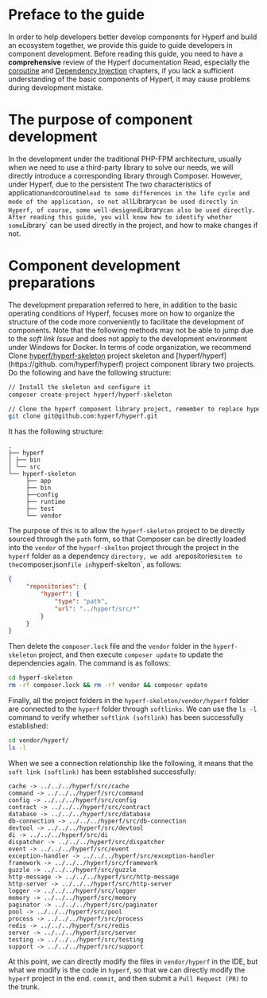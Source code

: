 # Preface to the guide

In order to help developers better develop components for Hyperf and build an ecosystem together, we provide this guide to guide developers in component development. Before reading this guide, you need to have a **comprehensive** review of the Hyperf documentation Read, especially the [coroutine](en/coroutine.md) and [Dependency Injection](en/di.md) chapters, if you lack a sufficient understanding of the basic components of Hyperf, it may cause problems during development mistake.

# The purpose of component development

In the development under the traditional PHP-FPM architecture, usually when we need to use a third-party library to solve our needs, we will directly introduce a corresponding library through Composer. However, under Hyperf, due to the persistent The two characteristics of application` and `coroutine` lead to some differences in the life cycle and mode of the application, so not all `Library` can be used directly in Hyperf, of course, some well-designed `Library` can also be used directly. After reading this guide, you will know how to identify whether some `Library` can be used directly in the project, and how to make changes if not.

# Component development preparations

The development preparation referred to here, in addition to the basic operating conditions of Hyperf, focuses more on how to organize the structure of the code more conveniently to facilitate the development of components. Note that the following methods may not be able to jump due to the *soft link Issue* and does not apply to the development environment under Windows for Docker.
In terms of code organization, we recommend Clone [hyperf/hyperf-skeleton](https://github.com/hyperf/hyperf-skeleton) project skeleton and [hyperf/hyperf](https://github. com/hyperf/hyperf) project component library two projects. Do the following and have the following structure:

```bash
// Install the skeleton and configure it
composer create-project hyperf/hyperf-skeleton

// Clone the hyperf component library project, remember to replace hyperf with your Github ID, that is, clone the project you forked
git clone git@github.com:hyperf/hyperf.git
```

It has the following structure:

```
.
├── hyperf
│ ├── bin
│ └── src
└── hyperf-skeleton
     ├── app
     ├── bin
     ├──config
     ├── runtime
     ├── test
     └── vendor
```

The purpose of this is to allow the `hyperf-skeleton` project to be directly sourced through the `path` form, so that Composer can be directly loaded into the `vendor` of the `hyperf-skelton` project through the project in the `hyperf` folder as a dependency ` directory, we add a `repositories` item to the `composer.json` file in `hyperf-skelton`, as follows:

```json
{
     "repositories": {
         "hyperf": {
             "type": "path",
             "url": "../hyperf/src/*"
         }
     }
}
```
Then delete the `composer.lock` file and the `vendor` folder in the `hyperf-skeleton` project, and then execute `composer update` to update the dependencies again. The command is as follows:

```bash
cd hyperf-skeleton
rm -rf composer.lock && rm -rf vendor && composer update
```

Finally, all the project folders in the `hyperf-skeleton/vendor/hyperf` folder are connected to the `hyperf` folder through `softlinks`. We can use the `ls -l` command to verify whether `softlink (softlink)` has been successfully established:

```bash
cd vendor/hyperf/
ls -l
```

When we see a connection relationship like the following, it means that the `soft link (softlink)` has been established successfully:

```
cache -> ../../../hyperf/src/cache
command -> ../../../hyperf/src/command
config -> ../../../hyperf/src/config
contract -> ../../../hyperf/src/contract
database -> ../../../hyperf/src/database
db-connection -> ../../../hyperf/src/db-connection
devtool -> ../../../hyperf/src/devtool
di -> ../../../hyperf/src/di
dispatcher -> ../../../hyperf/src/dispatcher
event -> ../../../hyperf/src/event
exception-handler -> ../../../hyperf/src/exception-handler
framework -> ../../../hyperf/src/framework
guzzle -> ../../../hyperf/src/guzzle
http-message -> ../../../hyperf/src/http-message
http-server -> ../../../hyperf/src/http-server
logger -> ../../../hyperf/src/logger
memory -> ../../../hyperf/src/memory
paginator -> ../../../hyperf/src/paginator
pool -> ../../../hyperf/src/pool
process -> ../../../hyperf/src/process
redis -> ../../../hyperf/src/redis
server -> ../../../hyperf/src/server
testing -> ../../../hyperf/src/testing
support -> ../../../hyperf/src/support
```

At this point, we can directly modify the files in `vendor/hyperf` in the IDE, but what we modify is the code in `hyperf`, so that we can directly modify the `hyperf` project in the end. `commit`, and then submit a `Pull Request (PR)` to the trunk.